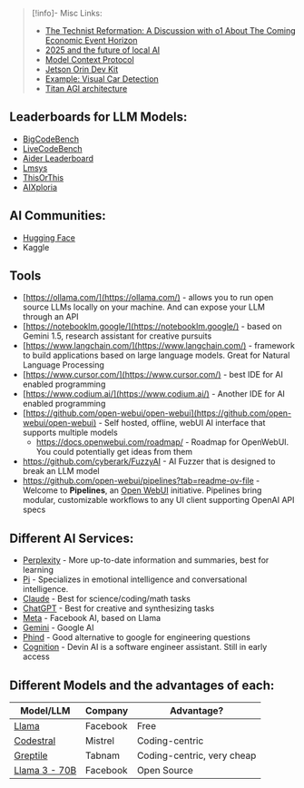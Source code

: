 >[!info]- Misc Links:
> - [The Technist Reformation: A Discussion with o1 About The Coming Economic Event Horizon](https://www.lesswrong.com/posts/6x9aKkjfoztcNYchs/the-technist-reformation-a-discussion-with-o1-about-the)
> - [2025 and the future of local AI](https://www.reddit.com/r/LocalLLaMA/comments/1i1eyl5/2025_and_the_future_of_local_ai/)
> - [Model Context Protocol](https://modelcontextprotocol.io/introduction)
> - [Jetson Orin Dev Kit](https://www.nvidia.com/en-us/autonomous-machines/embedded-systems/jetson-orin/nano-super-developer-kit/)
> - [Example: Visual Car Detection](https://www.youtube.com/watch?v=QHBr8hekCzg)
> - [Titan AGI architecture](https://arxiv.org/abs/2501.00663)
## Leaderboards for LLM Models:
- [BigCodeBench](https://bigcode-bench.github.io/)
- [LiveCodeBench](https://livecodebench.github.io/leaderboard.html)
- [Aider Leaderboard](https://aider.chat/docs/leaderboards/)
- [Lmsys](https://chat.lmsys.org/)
- [ThisOrThis](https://thisorthis.ai/)
- [AIXploria](https://www.aixploria.com/en/ultimate-list-ai/) 

## AI Communities:
- [Hugging Face](https://huggingface.co/)
- Kaggle 

## Tools
- [https://ollama.com/](https://ollama.com/) - allows you to run open source LLMs locally on your machine. And can expose your LLM through an API
- [https://notebooklm.google/](https://notebooklm.google/) - based on Gemini 1.5, research assistant for creative pursuits 
- [https://www.langchain.com/](https://www.langchain.com/) - framework to build applications based on large language models. Great for Natural Language Processing
- [https://www.cursor.com/](https://www.cursor.com/) - best IDE for AI enabled programming 
- [https://www.codium.ai/](https://www.codium.ai/) - Another IDE for AI enabled programming
- [https://github.com/open-webui/open-webui](https://github.com/open-webui/open-webui) - Self hosted, offline, webUI AI interface that supports multiple models
	- https://docs.openwebui.com/roadmap/ - Roadmap for OpenWebUI. You could potentially get ideas from them
- https://github.com/cyberark/FuzzyAI - AI Fuzzer that is designed to break an LLM model
- https://github.com/open-webui/pipelines?tab=readme-ov-file - Welcome to **Pipelines**, an [Open WebUI](https://github.com/open-webui) initiative. Pipelines bring modular, customizable workflows to any UI client supporting OpenAI API specs

## Different AI Services:
- [Perplexity](https://www.perplexity.ai/) - More up-to-date information and summaries, best for learning
- [Pi](https://pi.ai/talk) - Specializes in emotional intelligence and conversational intelligence. 
- [Claude](https://claude.ai/new) - Best for science/coding/math tasks
- [ChatGPT](https://chatgpt.com/?model=auto) - Best for creative and synthesizing tasks
- [Meta](https://www.meta.ai/) - Facebook AI, based on Llama
- [Gemini](https://gemini.google.com/app) - Google AI
- [Phind](https://www.phind.com/search?home=true) - Good alternative to google for engineering questions
- [Cognition](https://www.cognition.ai/get-started) - Devin AI is a software engineer assistant. Still in early access

## Different Models and the advantages of each: 

| Model/LLM                                                                                                              | Company  | Advantage?                 |
| ---------------------------------------------------------------------------------------------------------------------- | -------- | -------------------------- |
| [Llama](https://www.meta.ai/?utm_source=llama_meta_site&utm_medium=web&utm_content=Llama_nav&utm_campaign=July_moment) | Facebook | Free                       |
| [Codestral](https://mistral.ai/news/codestral/)                                                                        | Mistrel  | Coding-centric             |
| [Greptile](https://www.greptile.com/)                                                                                  | Tabnam   | Coding-centric, very cheap |
| [Llama 3 - 70B](https://huggingface.co/meta-llama/Meta-Llama-3-70B-Instruct)                                           | Facebook | Open Source                |
